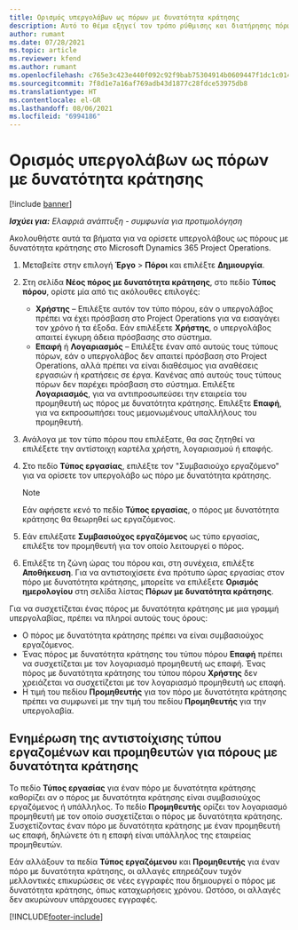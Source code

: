 ```yaml
---
title: Ορισμός υπεργολάβων ως πόρων με δυνατότητα κράτησης
description: Αυτό το θέμα εξηγεί τον τρόπο ρύθμισης και διατήρησης πόρων υπεργολάβων που δημιουργούνται από χρήστες και επαφές στο σύστημα, ώστε να μπορούν να συσχετιστούν με υπεργολαβίες στο Microsoft Dynamics 365 Project Operations.
author: rumant
ms.date: 07/28/2021
ms.topic: article
ms.reviewer: kfend
ms.author: rumant
ms.openlocfilehash: c765e3c423e440f092c92f9bab75304914b0609447f1dc1c014f98801561b7a6
ms.sourcegitcommit: 7f8d1e7a16af769adb43d1877c28fdce53975db8
ms.translationtype: HT
ms.contentlocale: el-GR
ms.lasthandoff: 08/06/2021
ms.locfileid: "6994186"
---
```

# <a name="set-up-subcontractors-as-bookable-resources"></a>Ορισμός υπεργολάβων ως πόρων με δυνατότητα κράτησης

[!include [banner](../../includes/dataverse-preview.md)]

_**Ισχύει για:** Ελαφριά ανάπτυξη - συμφωνία για προτιμολόγηση_

Ακολουθήστε αυτά τα βήματα για να ορίσετε υπεργολάβους ως πόρους με δυνατότητα κράτησης στο Microsoft Dynamics 365 Project Operations.

1. Μεταβείτε στην επιλογή **Έργο** \> **Πόροι** και επιλέξτε **Δημιουργία**.
2. Στη σελίδα **Νέος πόρος με δυνατότητα κράτησης**, στο πεδίο **Τύπος πόρου**, ορίστε μία από τις ακόλουθες επιλογές:

    - **Χρήστης** – Επιλέξτε αυτόν τον τύπο πόρου, εάν ο υπεργολάβος πρέπει να έχει πρόσβαση στο Project Operations για να εισαγάγει τον χρόνο ή τα έξοδα. Εάν επιλέξετε **Χρήστης**, ο υπεργολάβος απαιτεί έγκυρη άδεια πρόσβασης στο σύστημα.
    - **Επαφή** ή **Λογαριασμός** – Επιλέξτε έναν από αυτούς τους τύπους πόρων, εάν ο υπεργολάβος δεν απαιτεί πρόσβαση στο Project Operations, αλλά πρέπει να είναι διαθέσιμος για αναθέσεις εργασιών ή κρατήσεις σε έργα. Κανένας από αυτούς τους τύπους πόρων δεν παρέχει πρόσβαση στο σύστημα. Επιλέξτε **Λογαριασμός**, για να αντιπροσωπεύσει την εταιρεία του προμηθευτή ως πόρος με δυνατότητα κράτησης. Επιλέξτε **Επαφή**, για να εκπροσωπήσει τους μεμονωμένους υπαλλήλους του προμηθευτή.

3. Ανάλογα με τον τύπο πόρου που επιλέξατε, θα σας ζητηθεί να επιλέξετε την αντίστοιχη καρτέλα χρήστη, λογαριασμού ή επαφής.
4. Στο πεδίο **Τύπος εργασίας**, επιλέξτε τον "Συμβασιούχο εργαζόμενο" για να ορίσετε τον υπεργολάβο ως πόρο με δυνατότητα κράτησης.

    > [!NOTE]
    > Εάν αφήσετε κενό το πεδίο **Τύπος εργασίας**, ο πόρος με δυνατότητα κράτησης θα θεωρηθεί ως εργαζόμενος.

5. Εάν επιλέξατε **Συμβασιούχος εργαζόμενος** ως τύπο εργασίας, επιλέξτε τον προμηθευτή για τον οποίο λειτουργεί ο πόρος.
6. Επιλέξτε τη ζώνη ώρας του πόρου και, στη συνέχεια, επιλέξτε **Αποθήκευση**. Για να αντιστοιχίσετε ένα πρότυπο ώρας εργασίας στον πόρο με δυνατότητα κράτησης, μπορείτε να επιλέξετε **Ορισμός ημερολογίου** στη σελίδα λίστας **Πόρων με δυνατότητα κράτησης**.

Για να συσχετίζεται ένας πόρος με δυνατότητα κράτησης με μια γραμμή υπεργολαβίας, πρέπει να πληροί αυτούς τους όρους:

- Ο πόρος με δυνατότητα κράτησης πρέπει να είναι συμβασιούχος εργαζόμενος.
- Ένας πόρος με δυνατότητα κράτησης του τύπου πόρου **Επαφή** πρέπει να συσχετίζεται με τον λογαριασμό προμηθευτή ως επαφή. Ένας πόρος με δυνατότητα κράτησης του τύπου πόρου **Χρήστης** δεν χρειάζεται να συσχετίζεται με τον λογαριασμό προμηθευτή ως επαφή.
- Η τιμή του πεδίου **Προμηθευτής** για τον πόρο με δυνατότητα κράτησης πρέπει να συμφωνεί με την τιμή του πεδίου **Προμηθευτής** για την υπεργολαβία.

## <a name="update-the-type-of-worker-and-vendor-mapping-for-bookable-resources"></a>Ενημέρωση της αντιστοίχισης τύπου εργαζομένων και προμηθευτών για πόρους με δυνατότητα κράτησης

Το πεδίο **Τύπος εργασίας** για έναν πόρο με δυνατότητα κράτησης καθορίζει αν ο πόρος με δυνατότητα κράτησης είναι συμβασιούχος εργαζόμενος ή υπάλληλος. Το πεδίο **Προμηθευτής** ορίζει τον λογαριασμό προμηθευτή με τον οποίο συσχετίζεται ο πόρος με δυνατότητα κράτησης. Συσχετίζοντας έναν πόρο με δυνατότητα κράτησης με έναν προμηθευτή ως επαφή, δηλώνετε ότι η επαφή είναι υπάλληλος της εταιρείας προμηθευτών.

Εάν αλλάξουν τα πεδία **Τύπος εργαζόμενου** και **Προμηθευτής** για έναν πόρο με δυνατότητα κράτησης, οι αλλαγές επηρεάζουν τυχόν μελλοντικές επικυρώσεις σε νέες εγγραφές που δημιουργεί ο πόρος με δυνατότητα κράτησης, όπως καταχωρήσεις χρόνου. Ωστόσο, οι αλλαγές δεν ακυρώνουν υπάρχουσες εγγραφές.

[!INCLUDE[footer-include](../../includes/footer-banner.md)]
